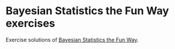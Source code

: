 # Bayesian Statistics the Fun Way exercises
Exercise solutions of [Bayesian Statistics the Fun Way](https://nostarch.com/learnbayes).
